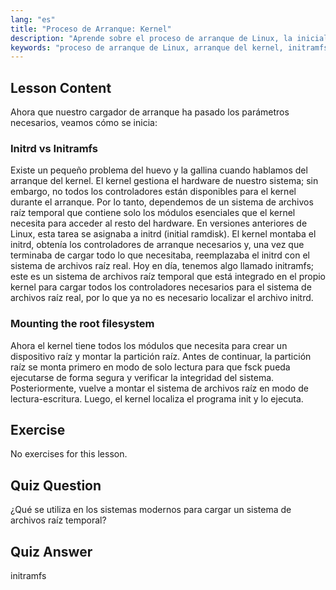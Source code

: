```yaml
---
lang: "es"
title: "Proceso de Arranque: Kernel"
description: "Aprende sobre el proceso de arranque de Linux, la inicialización del kernel y el papel de initramfs. Comprende cómo el kernel monta el sistema de archivos raíz. Guía del proceso de arranque de Linux."
keywords: "proceso de arranque de Linux, arranque del kernel, initramfs, initrd, sistema de archivos raíz, tutorial de Linux, Linux para principiantes, guía de Linux"
---
```


## Lesson Content

Ahora que nuestro cargador de arranque ha pasado los parámetros necesarios, veamos cómo se inicia:

### Initrd vs Initramfs

Existe un pequeño problema del huevo y la gallina cuando hablamos del arranque del kernel. El kernel gestiona el hardware de nuestro sistema; sin embargo, no todos los controladores están disponibles para el kernel durante el arranque. Por lo tanto, dependemos de un sistema de archivos raíz temporal que contiene solo los módulos esenciales que el kernel necesita para acceder al resto del hardware. En versiones anteriores de Linux, esta tarea se asignaba a initrd (initial ramdisk). El kernel montaba el initrd, obtenía los controladores de arranque necesarios y, una vez que terminaba de cargar todo lo que necesitaba, reemplazaba el initrd con el sistema de archivos raíz real. Hoy en día, tenemos algo llamado initramfs; este es un sistema de archivos raíz temporal que está integrado en el propio kernel para cargar todos los controladores necesarios para el sistema de archivos raíz real, por lo que ya no es necesario localizar el archivo initrd.

### Mounting the root filesystem

Ahora el kernel tiene todos los módulos que necesita para crear un dispositivo raíz y montar la partición raíz. Antes de continuar, la partición raíz se monta primero en modo de solo lectura para que fsck pueda ejecutarse de forma segura y verificar la integridad del sistema. Posteriormente, vuelve a montar el sistema de archivos raíz en modo de lectura-escritura. Luego, el kernel localiza el programa init y lo ejecuta.

## Exercise

No exercises for this lesson.

## Quiz Question

¿Qué se utiliza en los sistemas modernos para cargar un sistema de archivos raíz temporal?

## Quiz Answer

initramfs
